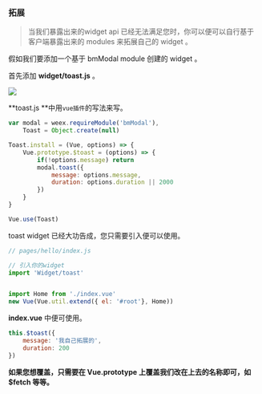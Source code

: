 ### 拓展

> 当我们暴露出来的widget api 已经无法满足您时，你可以便可以自行基于客户端暴露出来的 modules 来拓展自己的 widget 。

假如我们要添加一个基于 bmModal module 创建的 widget 。

首先添加 **widget/toast.js** 。

![](https://img.benmu-health.com/gitbook/widgetToast.png)

**toast.js **中用`vue插件`的写法来写。

```js
var modal = weex.requireModule('bmModal'),
    Toast = Object.create(null)

Toast.install = (Vue, options) => {
    Vue.prototype.$toast = (options) => {
        if(!options.message) return
        modal.toast({
            message: options.message,
            duration: options.duration || 2000
        })
    }
}

Vue.use(Toast)
```

toast widget 已经大功告成，您只需要引入便可以使用。

```js
// pages/hello/index.js

// 引入你的widget
import 'Widget/toast'


import Home from './index.vue'
new Vue(Vue.util.extend({ el: '#root'}, Home))
```

**index.vue** 中便可使用。

```js
this.$toast({
    message: '我自己拓展的',
    duration: 200
})
```

**如果您想覆盖，只需要在 Vue.prototype 上覆盖我们改在上去的名称即可，如 $fetch 等等。**


